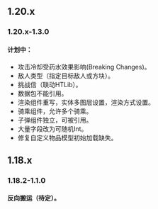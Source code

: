 ## 1.20.x
### 1.20.x-1.3.0
#### 计划中：
* 攻击冷却受药水效果影响(Breaking Changes)。
* 敌人类型（指定目标敌人或方块）。
* 挑战信（联动HTLib）。
* 数据包不能引用。
* 渲染组件重写，实体多图层设置，渲染方式设置。
* 骑乘组件，允许多个骑乘。
* 子弹组件独立，可被引用。
* 大量字段改为可随机Int。
* 修复自定义物品模型初始加载缺失。
## 1.18.x
### 1.18.2-1.1.0
#### 反向搬运（待定）。